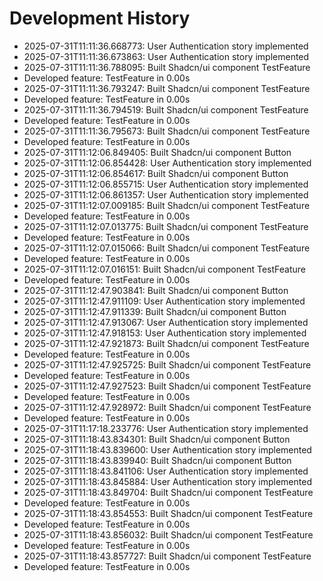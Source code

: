 # Development History

- 2025-07-31T11:11:36.668773: User Authentication story implemented
- 2025-07-31T11:11:36.673863: User Authentication story implemented
- 2025-07-31T11:11:36.788095: Built Shadcn/ui component TestFeature
- Developed feature: TestFeature in 0.00s
- 2025-07-31T11:11:36.793247: Built Shadcn/ui component TestFeature
- Developed feature: TestFeature in 0.00s
- 2025-07-31T11:11:36.794519: Built Shadcn/ui component TestFeature
- Developed feature: TestFeature in 0.00s
- 2025-07-31T11:11:36.795673: Built Shadcn/ui component TestFeature
- Developed feature: TestFeature in 0.00s
- 2025-07-31T11:12:06.849405: Built Shadcn/ui component Button
- 2025-07-31T11:12:06.854428: User Authentication story implemented
- 2025-07-31T11:12:06.854617: Built Shadcn/ui component Button
- 2025-07-31T11:12:06.855715: User Authentication story implemented
- 2025-07-31T11:12:06.861357: User Authentication story implemented
- 2025-07-31T11:12:07.009185: Built Shadcn/ui component TestFeature
- Developed feature: TestFeature in 0.00s
- 2025-07-31T11:12:07.013775: Built Shadcn/ui component TestFeature
- Developed feature: TestFeature in 0.00s
- 2025-07-31T11:12:07.015066: Built Shadcn/ui component TestFeature
- Developed feature: TestFeature in 0.00s
- 2025-07-31T11:12:07.016151: Built Shadcn/ui component TestFeature
- Developed feature: TestFeature in 0.00s
- 2025-07-31T11:12:47.903841: Built Shadcn/ui component Button
- 2025-07-31T11:12:47.911109: User Authentication story implemented
- 2025-07-31T11:12:47.911339: Built Shadcn/ui component Button
- 2025-07-31T11:12:47.913067: User Authentication story implemented
- 2025-07-31T11:12:47.918153: User Authentication story implemented
- 2025-07-31T11:12:47.921873: Built Shadcn/ui component TestFeature
- Developed feature: TestFeature in 0.00s
- 2025-07-31T11:12:47.925725: Built Shadcn/ui component TestFeature
- Developed feature: TestFeature in 0.00s
- 2025-07-31T11:12:47.927523: Built Shadcn/ui component TestFeature
- Developed feature: TestFeature in 0.00s
- 2025-07-31T11:12:47.928972: Built Shadcn/ui component TestFeature
- Developed feature: TestFeature in 0.00s
- 2025-07-31T11:17:18.233776: User Authentication story implemented
- 2025-07-31T11:18:43.834301: Built Shadcn/ui component Button
- 2025-07-31T11:18:43.839600: User Authentication story implemented
- 2025-07-31T11:18:43.839940: Built Shadcn/ui component Button
- 2025-07-31T11:18:43.841106: User Authentication story implemented
- 2025-07-31T11:18:43.845884: User Authentication story implemented
- 2025-07-31T11:18:43.849704: Built Shadcn/ui component TestFeature
- Developed feature: TestFeature in 0.00s
- 2025-07-31T11:18:43.854553: Built Shadcn/ui component TestFeature
- Developed feature: TestFeature in 0.00s
- 2025-07-31T11:18:43.856032: Built Shadcn/ui component TestFeature
- Developed feature: TestFeature in 0.00s
- 2025-07-31T11:18:43.857727: Built Shadcn/ui component TestFeature
- Developed feature: TestFeature in 0.00s
